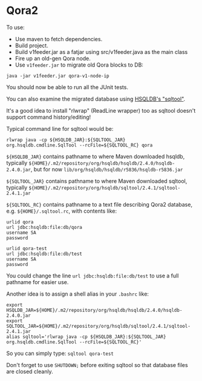 # Qora2

To use:

- Use maven to fetch dependencies.
- Build project.
- Build v1feeder.jar as a fatjar using src/v1feeder.java as the main class
- Fire up an old-gen Qora node.
- Use ```v1feeder.jar``` to migrate old Qora blocks to DB:

```java -jar v1feeder.jar qora-v1-node-ip```

You should now be able to run all the JUnit tests.

You can also examine the migrated database using 
[HSQLDB's "sqltool"](http://www.hsqldb.org/doc/2.0/util-guide/sqltool-chapt.html).

It's a good idea to install "rlwrap" (ReadLine wrapper) too as sqltool doesn't
support command history/editing!

Typical command line for sqltool would be:
```
rlwrap java -cp ${HSQLDB_JAR}:${SQLTOOL_JAR} org.hsqldb.cmdline.SqlTool --rcFile=${SQLTOOL_RC} qora
```

```${HSQLDB_JAR}``` contains pathname to where Maven downloaded hsqldb, 
typically ```${HOME}/.m2/repository/org/hsqldb/hsqldb/2.4.0/hsqldb-2.4.0.jar```,
but for now ```lib/org/hsqldb/hsqldb/r5836/hsqldb-r5836.jar```

```${SQLTOOL_JAR}``` contains pathname to where Maven downloaded sqltool,
typically  ```${HOME}/.m2/repository/org/hsqldb/sqltool/2.4.1/sqltool-2.4.1.jar```

```${SQLTOOL_RC}``` contains pathname to a text file describing Qora2 database, 
e.g. ```${HOME}/.sqltool.rc```, with contents like:

```
urlid qora
url jdbc:hsqldb:file:db/qora
username SA
password

urlid qora-test
url jdbc:hsqldb:file:db/test
username SA
password
```

You could change the line ```url jdbc:hsqldb:file:db/test``` to use a full pathname for easier use.

Another idea is to assign a shell alias in your ```.bashrc``` like:
```
export HSQLDB_JAR=${HOME}/.m2/repository/org/hsqldb/hsqldb/2.4.0/hsqldb-2.4.0.jar
export SQLTOOL_JAR=${HOME}/.m2/repository/org/hsqldb/sqltool/2.4.1/sqltool-2.4.1.jar
alias sqltool='rlwrap java -cp ${HSQLDB_JAR}:${SQLTOOL_JAR} org.hsqldb.cmdline.SqlTool --rcFile=${SQLTOOL_RC}'
```
So you can simply type: ```sqltool qora-test```

Don't forget to use ```SHUTDOWN;``` before exiting sqltool so that database files are closed cleanly.